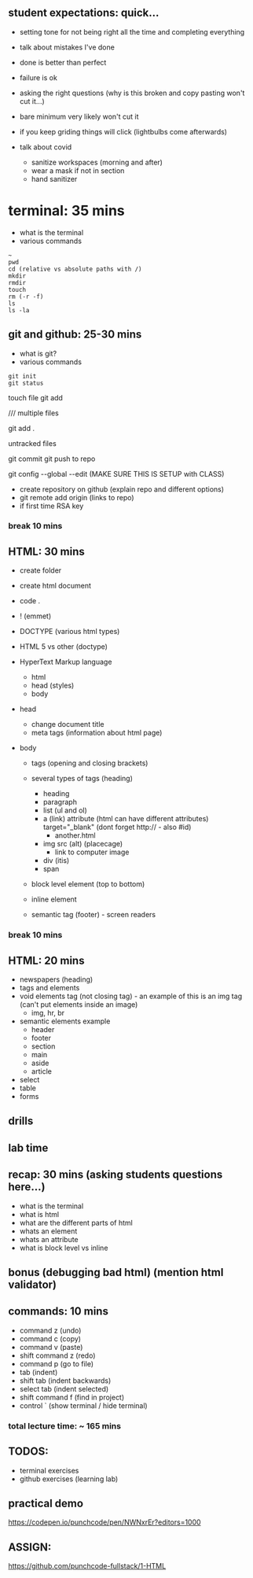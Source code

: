 ## student expectations: quick...
- setting tone for not being right all the time and completing everything
- talk about mistakes I've done
- done is better than perfect
- failure is ok
- asking the right questions (why is this broken and copy pasting won't cut it...)
- bare minimum very likely won't cut it
- if you keep griding things will click (lightbulbs come afterwards)

- talk about covid
    - sanitize workspaces (morning and after)
    - wear a mask if not in section
    - hand sanitizer

# terminal: 35 mins

- what is the terminal
- various commands
```
~
pwd
cd (relative vs absolute paths with /)
mkdir
rmdir
touch
rm (-r -f)
ls
ls -la
```

## git and github: 25-30 mins
- what is git?
- various commands
```
git init
git status
```
touch file
git add <filename>

/// multiple files

git add .

untracked files

git commit
git push to repo

git config --global --edit (MAKE SURE THIS IS SETUP with CLASS)

- create repository on github (explain repo and different options)
- git remote add origin (links to repo)
- if first time RSA key

### break 10 mins

## HTML: 30 mins
- create folder
- create html document
- code .

- ! (emmet)
- DOCTYPE (various html types)
- HTML 5 vs other (doctype)
- HyperText Markup language
    - html
    - head (styles)
    - body
- head
    - change document title
    - meta tags (information about html page)
- body
    - tags (opening and closing brackets)
    - several types of tags (heading)
        - heading
        - paragraph
        - list (ul and ol)
        - a (link) attribute (html can have different attributes) target="_blank" (dont forget http:// - also #id)
            - another.html
        - img src (alt) (placecage)
            - link to computer image
        - div (itis)
        - span
    - block level element (top to bottom)
    - inline element

    - semantic tag (footer) - screen readers

### break 10 mins

## HTML: 20 mins
- newspapers (heading)
- tags and elements
- void elements tag (not closing tag) - an example of this is an img tag (can't put elements inside an image)
    - img, hr, br
- semantic elements example
    - header
    - footer
    - section
    - main
    - aside
    - article
- select
- table
- forms


## drills
## lab time

## recap: 30 mins (asking students questions here...)
- what is the terminal
- what is html
- what are the different parts of html
- whats an element
- whats an attribute
- what is block level vs inline

## bonus (debugging bad html) (mention html validator)

## commands: 10 mins
- command z (undo)
- command c (copy)
- command v (paste)
- shift command z (redo)
- command p (go to file)
- tab (indent)
- shift tab (indent backwards)
- select tab (indent selected)
- shift command f (find in project)
- control ` (show terminal / hide terminal)


### total lecture time: ~ 165 mins


## TODOS:
- terminal exercises
- github exercises (learning lab)

## practical demo
https://codepen.io/punchcode/pen/NWNxrEr?editors=1000

## ASSIGN:
https://github.com/punchcode-fullstack/1-HTML